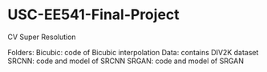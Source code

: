 # USC-EE541-Final-Project
CV Super Resolution

Folders:
Bicubic: code of Bicubic interpolation
Data: contains DIV2K dataset
SRCNN: code and model of SRCNN
SRGAN: code and model of SRGAN


